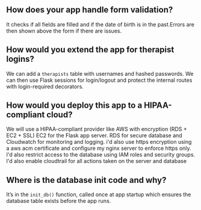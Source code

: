 ## How does your app handle form validation?

It checks if all fields are filled and if the date of birth is in the past.Errors are then shown above the form if there are issues.

## How would you extend the app for therapist logins?

We can add a `therapists` table with usernames and hashed passwords. We can then use Flask sessions for login/logout and protect the internal routes with login-required decorators.

## How would you deploy this app to a HIPAA-compliant cloud?

We will use a HIPAA-compliant provider like AWS with encryption (RDS + EC2 + SSL)
EC2 for the Flask app server. RDS for secure database and Cloudwatch for monitoring and logging. i'd also use https encryption using a aws acm certificate and configure my nginx server to enforce https only. I'd also restrict access to the database using IAM roles and security groups. I'd also enable cloudtrail for all actions taken on the server and database

## Where is the database init code and why?

It’s in the `init_db()` function, called once at app startup which ensures the database table exists before the app runs.
